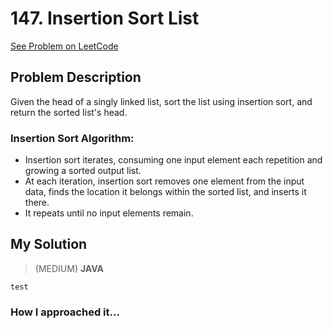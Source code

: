# 147. Insertion Sort List
[See Problem on LeetCode](https://leetcode.com/problems/insertion-sort-list/description/)

## Problem Description

Given the head of a singly linked list, sort the list using insertion sort, and return the sorted list's head.

### Insertion Sort Algorithm:

- Insertion sort iterates, consuming one input element each repetition and growing a sorted output list.
- At each iteration, insertion sort removes one element from the input data, finds the location it belongs within the sorted list, and inserts it there.
- It repeats until no input elements remain.

## My Solution
> (MEDIUM)
> **JAVA**

```
test

```

### How I approached it...
